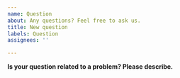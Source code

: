 ```yaml
---
name: Question
about: Any questions? Feel free to ask us.
title: New question
labels: Question
assignees: ''

---
```


**Is your question related to a problem? Please describe.**
<!-- A clear and concise description of what the problem is. Ex. I'm always frustrated when [...] ->

**Describe your question**
<!-- A clear and concise description of what you want to know. ->

**Additional information**
<!-- Add any other info or screenshots about your question here. ->

